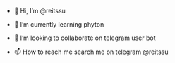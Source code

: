 - 👋 Hi, I’m @reitssu

- 🌱 I’m currently learning phyton
- 💞️ I’m looking to collaborate on telegram user bot
- 📫 How to reach me search me on telegram @reitssu

<!---
reitssu/reitssu is a ✨ special ✨ repository because its `README.md` (this file) appears on your GitHub profile.
You can click the Preview link to take a look at your changes.
--->
